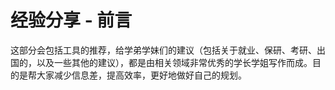 # 经验分享 - 前言

这部分会包括工具的推荐，给学弟学妹们的建议（包括关于就业、保研、考研、出国的，以及一些其他的建议），都是由相关领域非常优秀的学长学姐写作而成。目的是帮大家减少信息差，提高效率，更好地做好自己的规划。